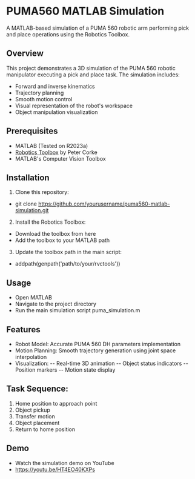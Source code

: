 # PUMA560 MATLAB Simulation

A MATLAB-based simulation of a PUMA 560 robotic arm performing pick and place operations using the Robotics Toolbox.

## Overview
This project demonstrates a 3D simulation of the PUMA 560 robotic manipulator executing a pick and place task. The simulation includes:
- Forward and inverse kinematics
- Trajectory planning
- Smooth motion control
- Visual representation of the robot's workspace
- Object manipulation visualization

## Prerequisites
- MATLAB (Tested on R2023a)
- [Robotics Toolbox](https://petercorke.com/toolboxes/robotics-toolbox/) by Peter Corke
- MATLAB's Computer Vision Toolbox

## Installation
1. Clone this repository:
- git clone https://github.com/yourusername/puma560-matlab-simulation.git

2. Install the Robotics Toolbox:

- Download the toolbox from here
- Add the toolbox to your MATLAB path

3. Update the toolbox path in the main script:

- addpath(genpath('path/to/your/rvctools'))

## Usage

- Open MATLAB
- Navigate to the project directory
- Run the main simulation script puma_simulation.m

## Features

- Robot Model: Accurate PUMA 560 DH parameters implementation
- Motion Planning: Smooth trajectory generation using joint space interpolation
- Visualization:
-- Real-time 3D animation
-- Object status indicators
-- Position markers
-- Motion state display

## Task Sequence:

1. Home position to approach point
2. Object pickup
3. Transfer motion
4. Object placement
5. Return to home position

## Demo
- Watch the simulation demo on YouTube
- https://youtu.be/HT4EO40KXPs

